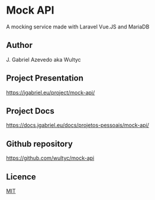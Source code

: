 # Mock API
A mocking service made with Laravel Vue.JS and MariaDB

## Author
J. Gabriel Azevedo aka Wultyc

## Project Presentation
https://jgabriel.eu/project/mock-api/

## Project Docs
https://docs.jgabriel.eu/docs/projetos-pessoais/mock-api/

## Github repository
https://github.com/wultyc/mock-api

## Licence
[MIT](https://github.com/Wultyc/mock-api/blob/master/LICENSE)
